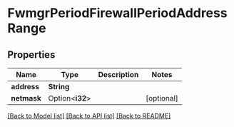 # FwmgrPeriodFirewallPeriodAddressRange

## Properties

Name | Type | Description | Notes
------------ | ------------- | ------------- | -------------
**address** | **String** |  |
**netmask** | Option<**i32**> |  | [optional]

[[Back to Model list]](../README.md#documentation-for-models) [[Back to API list]](../README.md#documentation-for-api-endpoints) [[Back to README]](../README.md)
